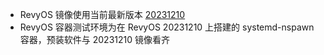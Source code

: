 + RevyOS 镜像使用当前最新版本 [20231210](https://mirror.iscas.ac.cn/revyos/extra/images/lpi4a/20231210/)
+ RevyOS 容器测试环境为在 RevyOS 20231210 上搭建的 systemd-nspawn 容器，预装软件与 20231210 镜像看齐


